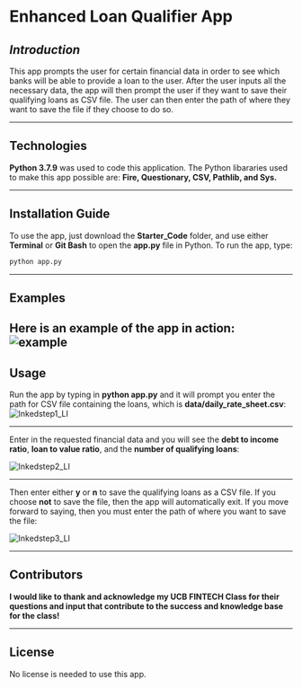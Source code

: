 # Enhanced Loan Qualifier App

## *Introduction*

This app prompts the user for certain financial data in order to see which banks will be able to provide a loan to the user.  After the user inputs all the necessary data, the app will then prompt the user if they want to save their qualifying loans as CSV file.  The user can then enter the path of where they want to save the file if they choose to do so.

---

## Technologies

**Python 3.7.9** was used to code this application.  The Python libararies used to make this app possible are: **Fire, Questionary, CSV, Pathlib, and Sys.**

---

## Installation Guide

To use the app, just download the **Starter_Code** folder, and use either **Terminal** or **Git Bash** to open the **app.py** file in Python.
To run the app, type:

```python
python app.py
```

---

## Examples

Here is an example of the app in action:
![example](https://user-images.githubusercontent.com/80929342/114322646-2b981c80-9ad6-11eb-9a15-024f32aa05b3.JPG)
---

## Usage

Run the app by typing in **python app.py** and it will prompt you enter the path for CSV file containing the loans, which is **data/daily_rate_sheet.csv**: 
![Inkedstep1_LI](https://user-images.githubusercontent.com/80929342/114322877-664e8480-9ad7-11eb-84fb-aa85afd445cd.jpg)

---

Enter in the requested financial data and you will see the **debt to income ratio**, **loan to value ratio**, and the **number of qualifying loans**:

![Inkedstep2_LI](https://user-images.githubusercontent.com/80929342/114323021-2d62df80-9ad8-11eb-984c-154049e94bfd.jpg)

---

Then enter either **y** or **n** to save the qualifying loans as a CSV file.  If you choose **not** to save the file, then the app will automatically exit.  If you move forward to saying, then you must enter the path of where you want to save the file:

![Inkedstep3_LI](https://user-images.githubusercontent.com/80929342/114323142-c72a8c80-9ad8-11eb-9f2c-3b91a248b5e3.jpg)

---

## Contributors

**I would like to thank and acknowledge my UCB FINTECH Class for their questions and input that contribute to the success and knowledge base for the class!**

---

## License

No license is needed to use this app.

